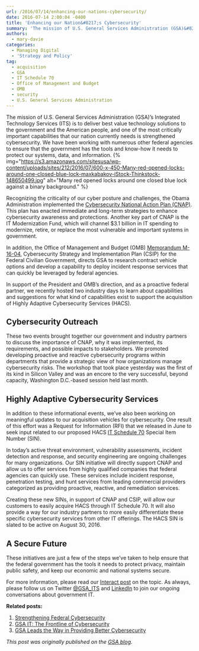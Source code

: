 ```yaml
---
url: /2016/07/14/enhancing-our-nations-cybersecurity/
date: 2016-07-14 2:00:04 -0400
title: 'Enhancing our Nation&#8217;s Cybersecurity'
summary: 'The mission of U.S. General Services Administration (GSA)&#8217;s Integrated Technology Services (ITS) is to deliver best value technology solutions to the government and the American people, and one of the most critically important capabilities that our nation currently needs is strengthened cybersecurity. We have been working with numerous other federal agencies to ensure that the'
authors:
  - mary-davie
categories:
  - Managing Digital
  - 'Strategy and Policy'
tag:
  - acquisition
  - GSA
  - IT Schedule 70
  - Office of Management and Budget
  - OMB
  - security
  - U.S. General Services Administration
---
```


The mission of U.S. General Services Administration (GSA)&#8217;s Integrated Technology Services (ITS) is to deliver best value technology solutions to the government and the American people, and one of the most critically important capabilities that our nation currently needs is strengthened cybersecurity. We have been working with numerous other federal agencies to ensure that the government has the tools and know-how it needs to protect our systems, data, and information. {% img="https://s3.amazonaws.com/sitesusa/wp-content/uploads/sites/212/2016/07/600-x-450-Many-red-opened-locks-around-one-closed-blue-lock-maxkabakov-iStock-Thinkstock-148650499.jpg" alt="Many red opened locks around one closed blue lock against a binary background." %} 

Recognizing the criticality of our cyber posture and challenges, the Obama Administration implemented the [Cybersecurity National Action Plan (CNAP)](http://www.gsa.gov/portal/content/129694). This plan has enacted immediate and long-term strategies to enhance cybersecurity awareness and protections. Another key part of CNAP is the IT Modernization Fund, which will channel $3.1 billion in IT spending to modernize, retire, or replace the most vulnerable and important systems in government.

In addition, the Office of Management and Budget (OMB) [Memorandum M-16-04](https://www.whitehouse.gov/sites/default/files/omb/memoranda/2016/m-16-04.pdf), Cybersecurity Strategy and Implementation Plan (CSIP) for the Federal Civilian Government, directs GSA to research contract vehicle options and develop a capability to deploy incident response services that can quickly be leveraged by federal agencies.

In support of the President and OMB’s direction, and as a proactive federal partner, we recently hosted two industry days to learn about capabilities and suggestions for what kind of capabilities exist to support the acquisition of Highly Adaptive Cybersecurity Services (HACS).

## **Cybersecurity Outreach**

These two events brought together our government and industry partners to discuss the importance of CNAP, why it was implemented, its requirements, and possible impacts to stakeholders. We promoted developing proactive and reactive cybersecurity programs within departments that provide a strategic view of how organizations manage cybersecurity risks. The workshop that took place yesterday was the first of its kind in Silicon Valley and was an encore to the very successful, beyond capacity, Washington D.C.-based session held last month.

## **Highly Adaptive Cybersecurity Services**

In addition to these informational events, we’ve also been working on meaningful updates to our acquisition vehicles for cybersecurity. One result of this effort was a Request for Information (RFI) that we released in June to seek input related to our proposed HACS [IT Schedule 70](http://www.gsa.gov/portal/content/104506) Special Item Number (SIN).

In today’s active threat environment, vulnerability assessments, incident detection and response, and security engineering are ongoing challenges for many organizations. Our SIN initiative will directly support CNAP and allow us to offer services from highly qualified companies that federal agencies can quickly use. These services include incident response, penetration testing, and hunt services from leading commercial providers categorized as providing proactive, reactive, and remediation services.

Creating these new SINs, in support of CNAP and CSIP, will allow our customers to easily acquire HACS through IT Schedule 70. It will also provide a way for our industry partners to more easily differentiate these specific cybersecurity services from other IT offerings. The HACS SIN is slated to be active on August 30, 2016.

## **A Secure Future**

These initiatives are just a few of the steps we’ve taken to help ensure that the federal government has the tools it needs to protect privacy, maintain public safety, and keep our economic and national systems secure.

For more information, please read our [Interact post](https://interact.gsa.gov/document/gsa-proposes-new-highly-adaptable-cybersecurity-services-special-item-number-sin) on the topic. As always, please follow us on Twitter [@GSA_ITS](https://twitter.com/#!/GSA_ITS) and [LinkedIn](https://goo.gl/gSRnIJ) to join our ongoing conversations about government IT.

**Related posts:**

  1. <a title="Permanent Link: Strengthening Federal Cybersecurity" href="https://gsablogs.gsa.gov/gsablog/2016/04/11/strengthening-federal-cybersecurity/" rel="bookmark">Strengthening Federal Cybersecurity</a>
  2. <a title="Permanent Link: GSA IT: The Frontline of Cybersecurity" href="https://gsablogs.gsa.gov/gsablog/2014/08/26/gsa-it-the-frontline-of-cybersecurity/" rel="bookmark">GSA IT: The Frontline of Cybersecurity</a>
  3. <a title="Permanent Link: GSA Leads the Way in Providing Better Cybersecurity" href="https://gsablogs.gsa.gov/gsablog/2015/10/27/gsa-leads-the-way-in-providing-better-cybersecurity/" rel="bookmark">GSA Leads the Way in Providing Better Cybersecurity</a>

_This post was originally published on the [GSA blog](https://gsablogs.gsa.gov/)._